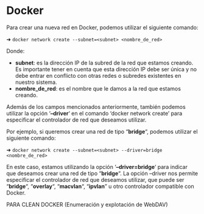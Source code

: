 # Docker

Para crear una nueva red en Docker, podemos utilizar el siguiente comando:

➜ `docker network create --subnet=<subnet> <nombre_de_red>`

Donde:

* **subnet**: es la dirección IP de la subred de la red que estamos creando. Es importante tener en cuenta que esta dirección IP debe ser única y no debe entrar en conflicto con otras redes o subredes existentes en nuestro sistema.
* **nombre\_de\_red**: es el nombre que le damos a la red que estamos creando.

Además de los campos mencionados anteriormente, también podemos utilizar la opción ‘**–driver**‘ en el comando ‘docker network create’ para especificar el controlador de red que deseamos utilizar.

Por ejemplo, si queremos crear una red de tipo “**bridge**“, podemos utilizar el siguiente comando:

➜ `docker network create --subnet=<subnet> --driver=bridge <nombre_de_red>`

En este caso, estamos utilizando la opción ‘**–driver=bridge**‘ para indicar que deseamos crear una red de tipo “**bridge**“. La opción –driver nos permite especificar el controlador de red que deseamos utilizar, que puede ser “**bridge**“, “**overlay**“, “**macvlan**“, “**ipvlan**” u otro controlador compatible con Docker.

PARA CLEAN DOCKER (Enumeración y explotación de WebDAV)
